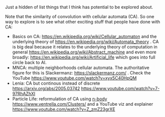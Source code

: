 Just a hidden of list things that I think has potential to be explored about.

Note that the similarity of convolution with cellular automata (CA). So one way to explore is to see what other exciting stuff that people have done with CA:

* Basics on CA: https://en.wikipedia.org/wiki/Cellular_automaton and the underlying theory of https://en.wikipedia.org/wiki/Automata_theory . CA is big deal because it relates to the underlying theory of computation in general https://en.wikipedia.org/wiki/Abstract_machine and even more broadly: https://en.wikipedia.org/wiki/Artificial_life which goes into full circle back to AI.
* MNCA: multiple neighborhoods cellular automata. The authoritative figure for this is Slackermanz: https://slackermanz.com/ . Check the YouTube https://www.youtube.com/watch?v=xyx5C40HpQM 
* Lenia: CA but continous instead of discrete https://arxiv.org/abs/2005.03742 https://www.youtube.com/watch?v=7-97RhAZhXI
* Particle Life: reformulation of CA using [n-body](https://en.wikipedia.org/wiki/N-body_problem#Other_n-body_problems) https://www.ventrella.com/Clusters/ and a YouTube viz and explainer https://www.youtube.com/watch?v=Z_zmZ23grXE

